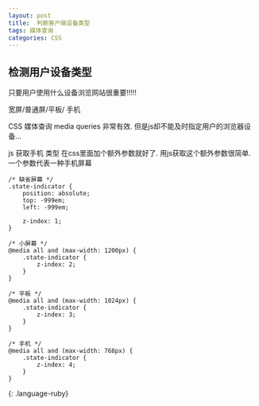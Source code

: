```yaml
---
layout: post
title:  判断客户端设备类型
tags: 媒体查询
categories: CSS
---
```


## 检测用户设备类型


只要用户使用什么设备浏览网站很重要!!!!!

宽屏/普通屏/平板/ 手机 


CSS 媒体查询 media queries 非常有效.
但是js却不能及时指定用户的浏览器设备...


js 获取手机 类型  在css里面加个额外参数就好了.
用js获取这个额外参数很简单.
一个参数代表一种手机屏幕



~~~
/* 缺省屏幕 */
.state-indicator {
    position: absolute;
    top: -999em;
    left: -999em;

    z-index: 1;
}

/* 小屏幕 */
@media all and (max-width: 1200px) {
    .state-indicator {
        z-index: 2;
    }
}

/* 平板 */
@media all and (max-width: 1024px) {
    .state-indicator {
        z-index: 3;
    }
}

/* 手机 */
@media all and (max-width: 768px) {
    .state-indicator {
        z-index: 4;
    }
}
~~~
{: .language-ruby}














































